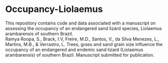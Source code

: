 # Occupancy-Liolaemus
This repository contains code and data associated with a manuscript on assessing the occupancy of an endangered sand lizard species, Liolaemus arambarensis of southern Brazil.
<br>
Ramya Roopa, S., Brack, I.V, Freire, M.D., Santos, V., da Silva Menezes, L., Martins, M.B., & Verrastro, L. Trees, grass and sand grain size influence the occupancy of an endangered and endemic sand lizard (Liolaemus arambarensis) of southern Brazil. Manuscript submitted for publication. 




